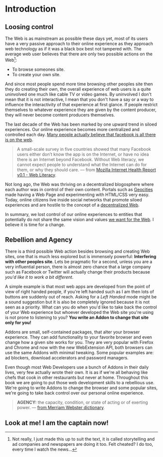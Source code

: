 # Introduction

## Loosing control
The Web is as mainstream as possible these days yet, most of its users have a very passive approach to their online experience as they approach web technology as if it was a black box best not tampered with. The average web user believes that there are only two possible actions on the Web[^1]:

* To browse someones site.
* To create your own site.

And since most people spend more time browsing other peoples site then they do creating their own, the overall experience of web users is a quite uninvolved one much like cable TV or video games. By uninvolved I don't mean that it is not interactive, I mean that you don't have a say or a way to influence the interactivity of that experience at first glance. If people restrict themselves to whatever experience they are given by the content producer, they will never become content producers themselves.

The last decade of the Web has been marked by one upward trend in siloed experiences. Our online experience becomes more centralized and controlled each day. [Many people actually believe that facebook is all there is on the web](http://qz.com/333313/milliions-of-facebook-users-have-no-idea-theyre-using-the-internet/).

> A small-scale survey in five countries showed that many Facebook users either don’t know the app is on the Internet, or have no idea there is an Internet beyond Facebook. Without Web literacy, we cannot expect people to understand what the Internet can do for them, or why they should care. &mdash; from [Mozilla Internet Health Report v0.1 - Web Literacy](https://internethealthreport.org/v01/web-literacy/).

Not long ago, the Web was thriving on a decentralized blogosphere where each author was in control of their own content. Portals such as [Geocities](https://en.wikipedia.org/wiki/Yahoo!_GeoCities) made having a Web Page and experimenting with HTML/CSS very easy. Today, online citizens live inside social networks that promote siloed experiences and are hostile to the concept of a [decentralized Web](https://internethealthreport.org/v01/decentralization/).

In summary, we lost control of our online experiences to entities that potentially do not share the same vision and values [we want for the Web](https://webwewant.mozilla.org/). I believe it is time for a change.  

[^1]: Not really, I just made this up to suit the text, it is called storytelling and ad companies and newspapers are doing it too. Felt cheated? I do too, every time I watch the news...  


## Rebellion and Agency
There is a third possible Web action besides browsing and creating Web sites, one that is much less explored but is immensely powerful: **Interfering with other peoples site**. Lets be pragmatic for a second, unless you are a very influential person, there is almost zero chance that a large company such as Facebook or Twitter will actually change their products because *you'd like it to work a bit different*.

A simple example is that most web apps are developed from the point of view of right handed people, if you're left handed such as I am then lots of buttons are suddenly out of reach. Asking for a *Left Handed* mode might be a sound suggestion but it is also be completely ignored because it is not seen as a priority. What can you do when you'd like to take back the control of your Web experience but whoever developed the Web site you're using is not prone to listening to you? **You write an Addon to change that site only for you!**

Addons are small, self-contained packages, that alter your browser experience. They can add functionality to your favorite browser and even change how a given site works for you. They are very popular with Firefox and Chrome and now with the new WebExtension API, both browsers can use the same Addons with minimal tweaking. Some popular examples are: ad blockers, download accelerators and password managers.

Even though most Web Developers use a bunch of Addons in their daily lives, very few actually wrote their own. It is as if we're all behaving like chefs that cook in other restaurants but never at home. Throughout this book we are going to put those web development skills to a rebellious use. We're going to write Addons to change the browser and some popular sites, we're going to take back control over our personal online experience.

> **AGENCY:** the capacity, condition, or state of acting or of exerting power. &mdash; [from Merriam Webster dictionary](https://www.merriam-webster.com/dictionary/agency).




## Look at me! I am the captain now!
